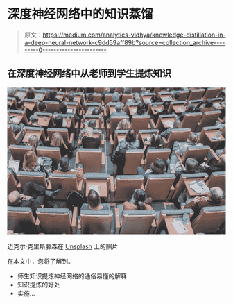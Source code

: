 # 深度神经网络中的知识蒸馏

> 原文：<https://medium.com/analytics-vidhya/knowledge-distillation-in-a-deep-neural-network-c9dd59aff89b?source=collection_archive---------0----------------------->

## 在深度神经网络中从老师到学生提炼知识

![](img/433933b07e33c22253ad3e021181768a.png)

迈克尔·克里斯滕森在 [Unsplash](https://unsplash.com/s/photos/tecaher-student?utm_source=unsplash&utm_medium=referral&utm_content=creditCopyText) 上的照片

在本文中，您将了解到。

*   师生知识提炼神经网络的通俗易懂的解释
*   知识提炼的好处
*   实施…